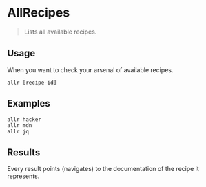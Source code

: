 # AllRecipes

> Lists all available recipes.

## Usage

When you want to check your arsenal of available recipes.

```
allr [recipe-id]
```

## Examples

```
allr hacker
allr mdn
allr jq
```

## Results

Every result points (navigates) to the documentation of the recipe it represents.